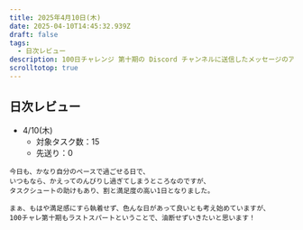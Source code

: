 ```yaml
---
title: 2025年4月10日(木)
date: 2025-04-10T14:45:32.939Z
draft: false
tags:
  - 日次レビュー
description: 100日チャレンジ 第十期の Discord チャンネルに送信したメッセージのアーカイブ
scrolltotop: true
---
```


## 日次レビュー

- 4/10(木)
  - 対象タスク数：15
  - 先送り：0

```
今日も、かなり自分のペースで過ごせる日で、
いつもなら、かえってのんびりし過ぎてしまうところなのですが、
タスクシュートの助けもあり、割と満足度の高い1日となりました。

まぁ、もはや満足感にすら執着せず、色んな日があって良いとも考え始めていますが、
100チャレ第十期もラストスパートということで、油断せずいきたいと思います！
```
